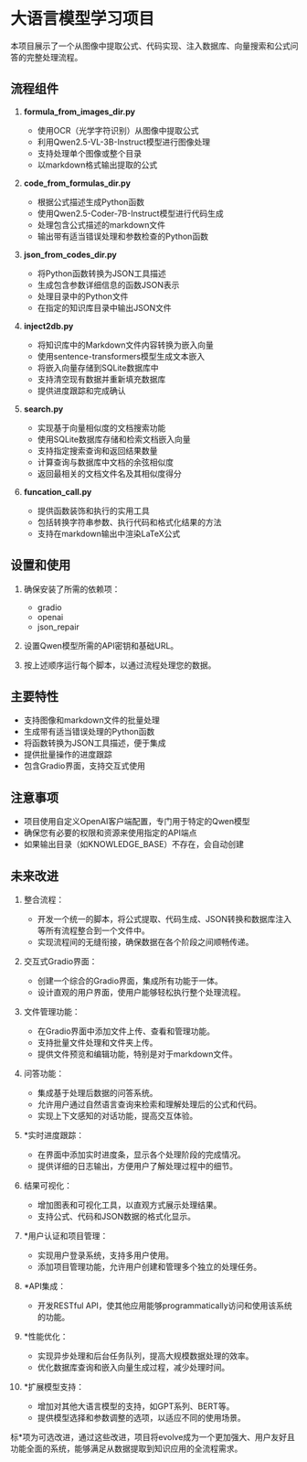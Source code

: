 # 大语言模型学习项目

本项目展示了一个从图像中提取公式、代码实现、注入数据库、向量搜索和公式问答的完整处理流程。

## 流程组件

1. **formula_from_images_dir.py**
   - 使用OCR（光学字符识别）从图像中提取公式
   - 利用Qwen2.5-VL-3B-Instruct模型进行图像处理
   - 支持处理单个图像或整个目录
   - 以markdown格式输出提取的公式

2. **code_from_formulas_dir.py**
   - 根据公式描述生成Python函数
   - 使用Qwen2.5-Coder-7B-Instruct模型进行代码生成
   - 处理包含公式描述的markdown文件
   - 输出带有适当错误处理和参数检查的Python函数

3. **json_from_codes_dir.py**
   - 将Python函数转换为JSON工具描述
   - 生成包含参数详细信息的函数JSON表示
   - 处理目录中的Python文件
   - 在指定的知识库目录中输出JSON文件

4. **inject2db.py**
   - 将知识库中的Markdown文件内容转换为嵌入向量
   - 使用sentence-transformers模型生成文本嵌入
   - 将嵌入向量存储到SQLite数据库中
   - 支持清空现有数据并重新填充数据库
   - 提供进度跟踪和完成确认

5. **search.py**
   - 实现基于向量相似度的文档搜索功能
   - 使用SQLite数据库存储和检索文档嵌入向量
   - 支持指定搜索查询和返回结果数量
   - 计算查询与数据库中文档的余弦相似度
   - 返回最相关的文档文件名及其相似度得分


6. **funcation_call.py**
   - 提供函数装饰和执行的实用工具
   - 包括转换字符串参数、执行代码和格式化结果的方法
   - 支持在markdown输出中渲染LaTeX公式

## 设置和使用

1. 确保安装了所需的依赖项：
   - gradio
   - openai
   - json_repair

2. 设置Qwen模型所需的API密钥和基础URL。

3. 按上述顺序运行每个脚本，以通过流程处理您的数据。

## 主要特性

- 支持图像和markdown文件的批量处理
- 生成带有适当错误处理的Python函数
- 将函数转换为JSON工具描述，便于集成
- 提供批量操作的进度跟踪
- 包含Gradio界面，支持交互式使用

## 注意事项

- 项目使用自定义OpenAI客户端配置，专门用于特定的Qwen模型
- 确保您有必要的权限和资源来使用指定的API端点
- 如果输出目录（如KNOWLEDGE_BASE）不存在，会自动创建

## 未来改进

1. 整合流程：
   - 开发一个统一的脚本，将公式提取、代码生成、JSON转换和数据库注入等所有流程整合到一个文件中。
   - 实现流程间的无缝衔接，确保数据在各个阶段之间顺畅传递。

2. 交互式Gradio界面：
   - 创建一个综合的Gradio界面，集成所有功能于一体。
   - 设计直观的用户界面，使用户能够轻松执行整个处理流程。

3. 文件管理功能：
   - 在Gradio界面中添加文件上传、查看和管理功能。
   - 支持批量文件处理和文件夹上传。
   - 提供文件预览和编辑功能，特别是对于markdown文件。

4. 问答功能：
   - 集成基于处理后数据的问答系统。
   - 允许用户通过自然语言查询来检索和理解处理后的公式和代码。
   - 实现上下文感知的对话功能，提高交互体验。

5. *实时进度跟踪：
   - 在界面中添加实时进度条，显示各个处理阶段的完成情况。
   - 提供详细的日志输出，方便用户了解处理过程中的细节。

6. 结果可视化：
   - 增加图表和可视化工具，以直观方式展示处理结果。
   - 支持公式、代码和JSON数据的格式化显示。

7. *用户认证和项目管理：
   - 实现用户登录系统，支持多用户使用。
   - 添加项目管理功能，允许用户创建和管理多个独立的处理任务。

8. *API集成：
   - 开发RESTful API，使其他应用能够programmatically访问和使用该系统的功能。

9. *性能优化：
   - 实现异步处理和后台任务队列，提高大规模数据处理的效率。
   - 优化数据库查询和嵌入向量生成过程，减少处理时间。

10. *扩展模型支持：
    - 增加对其他大语言模型的支持，如GPT系列、BERT等。
    - 提供模型选择和参数调整的选项，以适应不同的使用场景。

标*项为可选改进，通过这些改进，项目将evolve成为一个更加强大、用户友好且功能全面的系统，能够满足从数据提取到知识应用的全流程需求。
